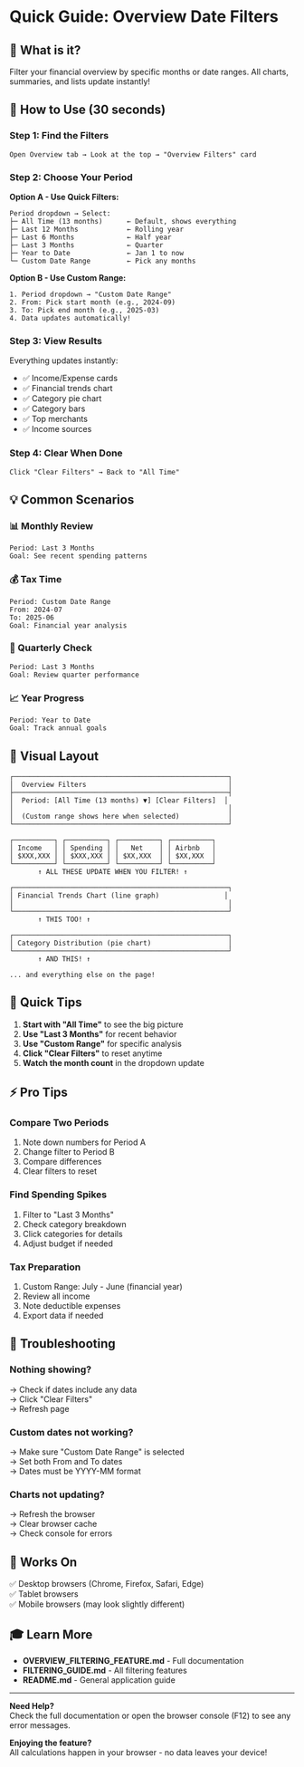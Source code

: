 # Quick Guide: Overview Date Filters

## 🎯 What is it?

Filter your financial overview by specific months or date ranges. All charts, summaries, and lists update instantly!

## 🚀 How to Use (30 seconds)

### Step 1: Find the Filters
```
Open Overview tab → Look at the top → "Overview Filters" card
```

### Step 2: Choose Your Period
**Option A - Use Quick Filters:**
```
Period dropdown → Select:
├─ All Time (13 months)      ← Default, shows everything
├─ Last 12 Months            ← Rolling year
├─ Last 6 Months             ← Half year
├─ Last 3 Months             ← Quarter
├─ Year to Date              ← Jan 1 to now
└─ Custom Date Range         ← Pick any months
```

**Option B - Use Custom Range:**
```
1. Period dropdown → "Custom Date Range"
2. From: Pick start month (e.g., 2024-09)
3. To: Pick end month (e.g., 2025-03)
4. Data updates automatically!
```

### Step 3: View Results
Everything updates instantly:
- ✅ Income/Expense cards
- ✅ Financial trends chart
- ✅ Category pie chart
- ✅ Category bars
- ✅ Top merchants
- ✅ Income sources

### Step 4: Clear When Done
```
Click "Clear Filters" → Back to "All Time"
```

## 💡 Common Scenarios

### 📊 Monthly Review
```
Period: Last 3 Months
Goal: See recent spending patterns
```

### 💰 Tax Time
```
Period: Custom Date Range
From: 2024-07
To: 2025-06
Goal: Financial year analysis
```

### 🎯 Quarterly Check
```
Period: Last 3 Months
Goal: Review quarter performance
```

### 📈 Year Progress
```
Period: Year to Date
Goal: Track annual goals
```

## 🎨 Visual Layout

```
┌─────────────────────────────────────────────────────┐
│  Overview Filters                                   │
├─────────────────────────────────────────────────────┤
│  Period: [All Time (13 months) ▼] [Clear Filters]  │
│                                                     │
│  (Custom range shows here when selected)            │
└─────────────────────────────────────────────────────┘

┌──────────┐ ┌──────────┐ ┌──────────┐ ┌──────────┐
│ Income   │ │ Spending │ │   Net    │ │ Airbnb   │
│ $XXX,XXX │ │ $XXX,XXX │ │ $XX,XXX  │ │ $XX,XXX  │
└──────────┘ └──────────┘ └──────────┘ └──────────┘
       ↑ ALL THESE UPDATE WHEN YOU FILTER! ↑

┌─────────────────────────────────────────────────────┐
│ Financial Trends Chart (line graph)                │
│                                                     │
└─────────────────────────────────────────────────────┘
       ↑ THIS TOO! ↑

┌─────────────────────────────────────────────────────┐
│ Category Distribution (pie chart)                   │
└─────────────────────────────────────────────────────┘
       ↑ AND THIS! ↑

... and everything else on the page!
```

## 📝 Quick Tips

1. **Start with "All Time"** to see the big picture
2. **Use "Last 3 Months"** for recent behavior
3. **Use "Custom Range"** for specific analysis
4. **Click "Clear Filters"** to reset anytime
5. **Watch the month count** in the dropdown update

## ⚡ Pro Tips

### Compare Two Periods
1. Note down numbers for Period A
2. Change filter to Period B  
3. Compare differences
4. Clear filters to reset

### Find Spending Spikes
1. Filter to "Last 3 Months"
2. Check category breakdown
3. Click categories for details
4. Adjust budget if needed

### Tax Preparation
1. Custom Range: July - June (financial year)
2. Review all income
3. Note deductible expenses
4. Export data if needed

## 🔧 Troubleshooting

### Nothing showing?
→ Check if dates include any data  
→ Click "Clear Filters"  
→ Refresh page

### Custom dates not working?
→ Make sure "Custom Date Range" is selected  
→ Set both From and To dates  
→ Dates must be YYYY-MM format

### Charts not updating?
→ Refresh the browser  
→ Clear browser cache  
→ Check console for errors

## 📱 Works On

✅ Desktop browsers (Chrome, Firefox, Safari, Edge)  
✅ Tablet browsers  
✅ Mobile browsers (may look slightly different)

## 🎓 Learn More

- **OVERVIEW_FILTERING_FEATURE.md** - Full documentation
- **FILTERING_GUIDE.md** - All filtering features
- **README.md** - General application guide

---

**Need Help?**  
Check the full documentation or open the browser console (F12) to see any error messages.

**Enjoying the feature?**  
All calculations happen in your browser - no data leaves your device!